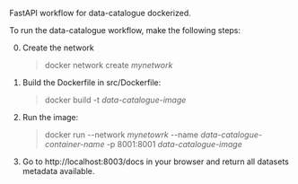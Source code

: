 FastAPI workflow for data-catalogue dockerized.

To run the data-catalogue workflow, make the following steps:

0. Create the network
   > docker network create _mynetwork_
2. Build the Dockerfile in src/Dockerfile:
   > docker build -t _data-catalogue-image_
3. Run the image:
   > docker run --network _mynetowrk_ --name _data-catalogue-container-name_ -p 8001:8001 _data-catalogue-image_
4. Go to http://localhost:8003/docs in your browser and return all datasets metadata available.
